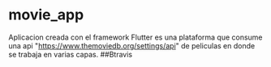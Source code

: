 # movie_app
Aplicacion creada con el framework Flutter es una plataforma que consume una api "https://www.themoviedb.org/settings/api" de peliculas en donde se trabaja en varias capas.
##Btravis

